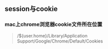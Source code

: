 ## session与cookie

### mac上chrome浏览器cookie文件所在位置
> /${user.home}/Library/Application Support/Google/Chrome/Default/Cookies